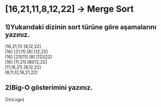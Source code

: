 # [16,21,11,8,12,22] -> Merge Sort

## 1)Yukarıdaki dizinin sort türüne göre aşamalarını yazınız.
[16,21,11] [8,12,22] <br>
[16] [21,11] [8] [12,22] <br>
[16] [21][11] [8] [12][22] <br>
[16] [11,21] [8][12,22] <br>
[11,16,21] [8,12,22] <br>
[8,11,12,16,21,22] <br>

## 2)Big-O gösterimini yazınız.

  O(nLogn)